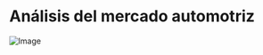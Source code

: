 # Análisis del mercado automotriz

![Image](https://github.com/user-attachments/assets/1d1cb6d1-9c5f-4a6a-99c4-51dcc0866785)
